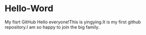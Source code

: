 # Hello-Word
My fisrt GitHub
Hello everyone!This is yingying.It is my first github repository.I am so happy to join the big family.
